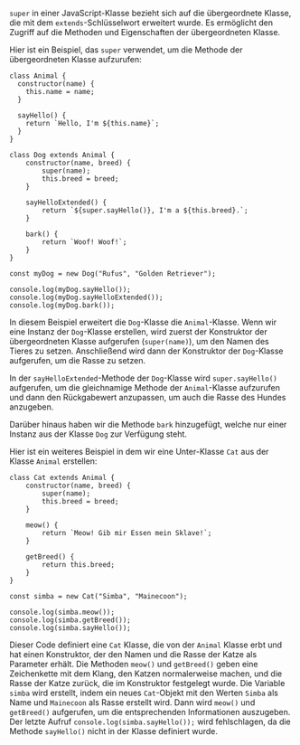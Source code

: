 `super` in einer JavaScript-Klasse bezieht sich auf die übergeordnete Klasse, die mit dem `extends`-Schlüsselwort erweitert wurde. Es ermöglicht den Zugriff auf die Methoden und Eigenschaften der übergeordneten Klasse.

Hier ist ein Beispiel, das `super` verwendet, um die Methode der übergeordneten Klasse aufzurufen:

```JS
class Animal {
  constructor(name) {
    this.name = name;
  }

  sayHello() {
    return `Hello, I'm ${this.name}`;
  }
}

class Dog extends Animal {
    constructor(name, breed) {
        super(name);
        this.breed = breed;
    }

    sayHelloExtended() {
        return `${super.sayHello()}, I'm a ${this.breed}.`;
    }

    bark() {
        return `Woof! Woof!`;
    }
}

const myDog = new Dog("Rufus", "Golden Retriever");

console.log(myDog.sayHello());
console.log(myDog.sayHelloExtended());
console.log(myDog.bark());
```

In diesem Beispiel erweitert die `Dog`-Klasse die `Animal`-Klasse. Wenn wir eine Instanz der `Dog`-Klasse erstellen, wird zuerst der Konstruktor der übergeordneten Klasse aufgerufen (`super(name)`), um den Namen des Tieres zu setzen. Anschließend wird dann der Konstruktor der `Dog`-Klasse aufgerufen, um die Rasse zu setzen.

In der `sayHelloExtended`-Methode der `Dog`-Klasse wird `super.sayHello()` aufgerufen, um die gleichnamige Methode der `Animal`-Klasse aufzurufen und dann den Rückgabewert anzupassen, um auch die Rasse des Hundes anzugeben.

Darüber hinaus haben wir die Methode `bark` hinzugefügt, welche nur einer Instanz aus der Klasse `Dog` zur Verfügung steht.

Hier ist ein weiteres Beispiel in dem wir eine Unter-Klasse `Cat` aus der Klasse `Animal` erstellen:

```JS
class Cat extends Animal {
    constructor(name, breed) {
        super(name);
        this.breed = breed;
    }

    meow() {
        return `Meow! Gib mir Essen mein Sklave!`;
    }

    getBreed() {
        return this.breed;
    }
}

const simba = new Cat("Simba", "Mainecoon");

console.log(simba.meow());
console.log(simba.getBreed());
console.log(simba.sayHello());
```

Dieser Code definiert eine `Cat` Klasse, die von der `Animal` Klasse erbt und hat einen Konstruktor, der den Namen und die Rasse der Katze als Parameter erhält. Die Methoden `meow()` und `getBreed()` geben eine Zeichenkette mit dem Klang, den Katzen normalerweise machen, und die Rasse der Katze zurück, die im Konstruktor festgelegt wurde. Die Variable `simba` wird erstellt, indem ein neues `Cat`-Objekt mit den Werten `Simba` als Name und `Mainecoon` als Rasse erstellt wird. Dann wird `meow()` und `getBreed()` aufgerufen, um die entsprechenden Informationen auszugeben. Der letzte Aufruf `console.log(simba.sayHello());` wird fehlschlagen, da die Methode `sayHello()` nicht in der Klasse definiert wurde.

